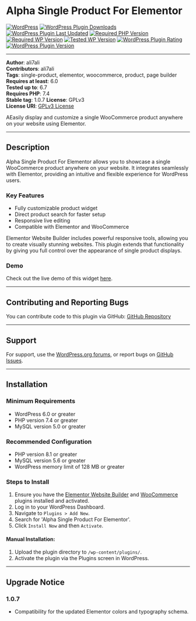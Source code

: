 # Alpha Single Product For Elementor

[![WordPress](https://img.shields.io/badge/WordPress-%E2%86%92-lightgrey.svg?style=flat-square)](https://wordpress.org/plugins/alpha-single-product-for-elementor/)
[![WordPress Plugin Downloads](https://img.shields.io/wordpress/plugin/dt/alpha-single-product-for-elementor?style=flat-square)](https://wordpress.org/plugins/alpha-single-product-for-elementor/)
[![WordPress Plugin Last Updated](https://img.shields.io/wordpress/plugin/last-updated/alpha-single-product-for-elementor?style=flat-square)](https://wordpress.org/plugins/alpha-single-product-for-elementor/)
[![Required PHP Version](https://img.shields.io/wordpress/plugin/required-php/alpha-single-product-for-elementor?style=flat-square)](https://wordpress.org/plugins/alpha-single-product-for-elementor/)
[![Required WP Version](https://img.shields.io/wordpress/plugin/wp-version/alpha-single-product-for-elementor?style=flat-square)](https://wordpress.org/plugins/alpha-single-product-for-elementor/)
[![Tested WP Version](https://img.shields.io/wordpress/plugin/tested/alpha-single-product-for-elementor?style=flat-square)](https://wordpress.org/plugins/alpha-single-product-for-elementor/)
[![WordPress Plugin Rating](https://img.shields.io/wordpress/plugin/stars/alpha-single-product-for-elementor?style=flat-square)](https://wordpress.org/plugins/alpha-single-product-for-elementor/)
[![WordPress Plugin Version](https://img.shields.io/wordpress/plugin/v/alpha-single-product-for-elementor?style=flat-square)](https://wordpress.org/plugins/alpha-single-product-for-elementor/)

---

**Author**: ali7ali  
**Contributors**: ali7ali  
**Tags**: single-product, elementor, woocommerce, product, page builder  
**Requires at least**: 6.0  
**Tested up to**: 6.7  
**Requires PHP**: 7.4  
**Stable tag**: 1.0.7
**License**: GPLv3  
**License URI**: [GPLv3 License](https://www.gnu.org/licenses/gpl-3.0.html)

AEasily display and customize a single WooCommerce product anywhere on your website using Elementor.

---

## Description

Alpha Single Product For Elementor allows you to showcase a single WooCommerce product anywhere on your website. It integrates seamlessly with Elementor, providing an intuitive and flexible experience for WordPress users.

### Key Features

- Fully customizable product widget
- Direct product search for faster setup
- Responsive live editing
- Compatible with Elementor and WooCommerce

Elementor Website Builder includes powerful responsive tools, allowing you to create visually stunning websites. This plugin extends that functionality by giving you full control over the appearance of single product displays.

### Demo

Check out the live demo of this widget [here](https://ali-ali.org/project/alpha-single-product-for-elementor/).

---

## Contributing and Reporting Bugs

You can contribute code to this plugin via GitHub: [GitHub Repository](https://github.com/ali7ali/Alpha-Single-Product-For-Elementor)

---

## Support

For support, use the [WordPress.org forums](https://wordpress.org/support/plugin/alpha-single-product-for-elementor/), or report bugs on [GitHub Issues](https://github.com/ali7ali/Alpha-Single-Product-For-Elementor/issues/new/choose).

---

## Installation

### Minimum Requirements

- WordPress 6.0 or greater
- PHP version 7.4 or greater
- MySQL version 5.0 or greater

### Recommended Configuration

- PHP version 8.1 or greater
- MySQL version 5.6 or greater
- WordPress memory limit of 128 MB or greater

### Steps to Install

1. Ensure you have the [Elementor Website Builder](https://wordpress.org/plugins/elementor/) and [WooCommerce](https://wordpress.org/plugins/woocommerce/) plugins installed and activated.
2. Log in to your WordPress Dashboard.
3. Navigate to `Plugins > Add New`.
4. Search for 'Alpha Single Product For Elementor'.
5. Click `Install Now` and then `Activate`.

#### Manual Installation:

1. Upload the plugin directory to `/wp-content/plugins/`.
2. Activate the plugin via the Plugins screen in WordPress.

---

## Upgrade Notice

### 1.0.7

- Compatibility for the updated Elementor colors and typography schema.
